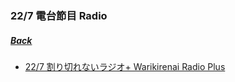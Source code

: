 ### 22/7 電台節目 Radio
##### [Back](../../readme.md)

- [22/7 割り切れないラジオ+ Warikirenai Radio Plus](227Warikirenai_Radio_Plus/RadioPlus_List.md)
